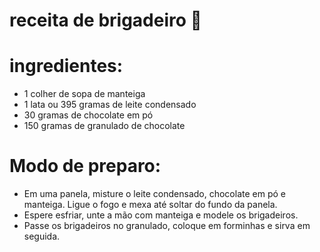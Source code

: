 
# receita de brigadeiro 🍫
# ingredientes:
- 1 colher de sopa de manteiga
- 1 lata ou 395 gramas de leite condensado
- 30 gramas de chocolate em pó
- 150 gramas de granulado de chocolate

 # Modo de preparo:
 - Em uma panela, misture o leite condensado, chocolate em pó e manteiga. Ligue o fogo e mexa até soltar do fundo da panela.
 - Espere esfriar, unte a mão com manteiga e modele os brigadeiros.
 - Passe os brigadeiros no granulado, coloque em forminhas e sirva em seguida.
